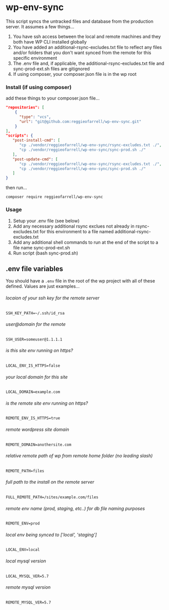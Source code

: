 # wp-env-sync

This script syncs the untracked files and database from the production server.
It assumes a few things...

1. You have ssh access between the local and remote machines and they both have WP CLI installed globally
2. You have added an additional-rsync-excludes.txt file to reflect any files and/or folders
   that you don't want synced from the remote for this specific environment
3. The .env file and, if applicable, the additional-rsync-excludes.txt file and sync-prod-ext.sh
   files are gitignored
4. If using composer, your composer.json file is in the wp root
   
### Install (if using composer)
add these things to your composer.json file...

```json
"repositories": [
    {
      "type": "vcs",
      "url": "git@github.com:reggieofarrell/wp-env-sync.git"
    }
],
"scripts": {
   "post-install-cmd": [
      "cp ./vendor/reggieofarrell/wp-env-sync/rsync-excludes.txt ./",
      "cp ./vendor/reggieofarrell/wp-env-sync/sync-prod.sh ./"
   ],
   "post-update-cmd": [
      "cp ./vendor/reggieofarrell/wp-env-sync/rsync-excludes.txt ./",
      "cp ./vendor/reggieofarrell/wp-env-sync/sync-prod.sh ./"
   ]
}
```
then run...

`composer require reggieofarrell/wp-env-sync`

### Usage
1. Setup your .env file (see below)
2. Add any necessary additional rsync exclues not already in rsync-excludes.txt for 
   this environment to a file named additional-rsync-excludes.txt
3. Add any additional shell commands to run at the end of the script to a file name sync-prod-ext.sh
4. Run script (bash sync-prod.sh)

## .env file variables
You should have a `.env` file in the root of the wp project with all of these defined.  Values are just examples...

###### locaion of your ssh key for the remote server
`SSH_KEY_PATH=~/.ssh/id_rsa`
###### user@domain for the remote
`SSH_USER=someuser@1.1.1.1`
###### is this site env running on https?
`LOCAL_ENV_IS_HTTPS=false`
###### your local domain for this site
`LOCAL_DOMAIN=example.com`
###### is the remote site env running on https?
`REMOTE_ENV_IS_HTTPS=true`
###### remote wordpress site domain
`REMOTE_DOMAIN=anothersite.com`
###### relative remote path of wp from remote home folder (no leading slash)
`REMOTE_PATH=files`
###### full path to the install on the remote server
`FULL_REMOTE_PATH=/sites/example.com/files`
###### remote env name (prod, staging, etc..) for db file naming purposes
`REMOTE_ENV=prod`
###### local env being synced to ['local', 'staging']
`LOCAL_ENV=local`
###### local mysql version
`LOCAL_MYSQL_VER=5.7`
###### remote mysql version
`REMOTE_MYSQL_VER=5.7`
